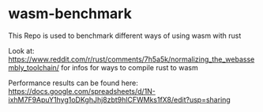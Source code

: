 # wasm-benchmark
This Repo is used to benchmark different ways of using wasm with rust

Look at: https://www.reddit.com/r/rust/comments/7h5a5k/normalizing_the_webassembly_toolchain/
for infos for ways to compile rust to wasm

Performance results can be found here:
https://docs.google.com/spreadsheets/d/1N-ixhM7F9ApuY1hyg1oDKghJhj8zbt9hlCFWMks1fX8/edit?usp=sharing
